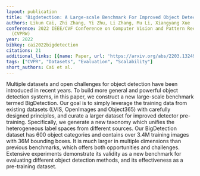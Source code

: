 ```yaml
---
layout: publication
title: 'Bigdetection: A Large-scale Benchmark For Improved Object Detector Pre-training'
authors: Likun Cai, Zhi Zhang, Yi Zhu, Li Zhang, Mu Li, Xiangyang Xue
conference: 2022 IEEE/CVF Conference on Computer Vision and Pattern Recognition Workshops
  (CVPRW)
year: 2022
bibkey: cai2022bigdetection
citations: 21
additional_links: [{name: Paper, url: 'https://arxiv.org/abs/2203.13249'}]
tags: ["CVPR", "Datasets", "Evaluation", "Scalability"]
short_authors: Cai et al.
---
```

Multiple datasets and open challenges for object detection have been
introduced in recent years. To build more general and powerful object detection
systems, in this paper, we construct a new large-scale benchmark termed
BigDetection. Our goal is to simply leverage the training data from existing
datasets (LVIS, OpenImages and Object365) with carefully designed principles,
and curate a larger dataset for improved detector pre-training. Specifically,
we generate a new taxonomy which unifies the heterogeneous label spaces from
different sources. Our BigDetection dataset has 600 object categories and
contains over 3.4M training images with 36M bounding boxes. It is much larger
in multiple dimensions than previous benchmarks, which offers both
opportunities and challenges. Extensive experiments demonstrate its validity as
a new benchmark for evaluating different object detection methods, and its
effectiveness as a pre-training dataset.